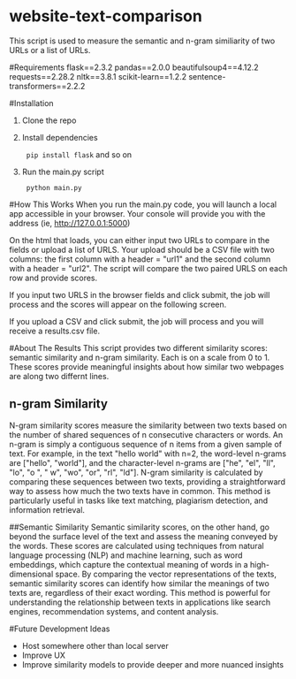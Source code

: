 # website-text-comparison
This script is used to measure the semantic and n-gram similiarity of two URLs or a list of URLs.

#Requirements
flask==2.3.2
pandas==2.0.0
beautifulsoup4==4.12.2
requests==2.28.2
nltk==3.8.1
scikit-learn==1.2.2
sentence-transformers==2.2.2

#Installation
1. Clone the repo
2. Install dependencies

   ` pip install flask` and so on

3. Run the main.py script

    ` python main.py`

#How This Works
When you run the main.py code, you will launch a local app accessible in your browser. Your console will provide you with the address (ie, http://127.0.0.1:5000)

On the html that loads, you can either input two URLs to compare in the fields or upload a list of URLS.  Your upload should be a CSV file with two columns: the first column with a header = "url1" and the second column with a header = "url2".  The script will compare the two paired URLS on each row and provide scores.

If you input two URLS in the browser fields and click submit, the job will process and the scores will appear on the following screen.

If you upload a CSV and click submit, the job will process and you will receive a results.csv file.

#About The Results
This script provides two different similarity scores: semantic similarity and n-gram similarity. Each is on a scale from 0 to 1.  These scores provide meaningful insights about how similar two webpages are along two differnt lines.

## n-gram Similarity
N-gram similarity scores measure the similarity between two texts based on the number of shared sequences of n consecutive characters or words. An n-gram is simply a contiguous sequence of n items from a given sample of text. For example, in the text "hello world" with n=2, the word-level n-grams are ["hello", "world"], and the character-level n-grams are ["he", "el", "ll", "lo", "o ", " w", "wo", "or", "rl", "ld"]. N-gram similarity is calculated by comparing these sequences between two texts, providing a straightforward way to assess how much the two texts have in common. This method is particularly useful in tasks like text matching, plagiarism detection, and information retrieval.

##Semantic Similarity
Semantic similarity scores, on the other hand, go beyond the surface level of the text and assess the meaning conveyed by the words. These scores are calculated using techniques from natural language processing (NLP) and machine learning, such as word embeddings, which capture the contextual meaning of words in a high-dimensional space. By comparing the vector representations of the texts, semantic similarity scores can identify how similar the meanings of two texts are, regardless of their exact wording. This method is powerful for understanding the relationship between texts in applications like search engines, recommendation systems, and content analysis.

#Future Development Ideas
- Host somewhere other than local server
- Improve UX
- Improve similarity models to provide deeper and more nuanced insights
